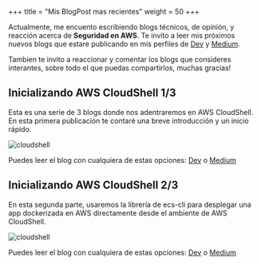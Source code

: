 +++
title = "Mis BlogPost mas recientes"
weight = 50
+++

Actualmente, me encuento escribiendo blogs técnicos, de opinión, y reacción acerca de **Seguridad en AWS**. Te invito a leer mis próximos nuevos blogs que estare publicando en mis perfiles de [Dev](https://bit.ly/DevtoGerardokaztro) y [Medium](https://bit.ly/MediumGerardokaztro).

Tambien te invito a reaccionar y comentar los blogs que consideres interantes, sobre todo el que puedas compartirlos, muchas gracias!

## Inicializando AWS CloudShell 1/3
Esta es una serie de 3 blogs donde nos adentraremos en AWS CloudShell. En esta primera publicación te contaré una breve introducción y un inicio rápido.

![cloudshell](../images/blog-cloudshell.png)

Puedes leer el blog con cualquiera de estas opciones:
[Dev](https://dev.to/aws-builders/inizializando-aws-cloudshell-1-3-40ba) o 
[Medium](https://gerardokaztro.medium.com/inicializando-aws-cloudshell-1-3-84e86888d567)

## Inicializando AWS CloudShell 2/3
En esta segunda parte, usaremos la librería de ecs-cli para desplegar una app dockerizada en AWS directamente desde el ambiente de AWS CloudShell.

![cloudshell](../images/blog-cloudshell2.png)

Puedes leer el blog con cualquiera de estas opciones:
[Dev](https://dev.to/gerardokaztro/inicializando-con-aws-cloudshell-2-3-3994) o 
[Medium](https://gerardokaztro.medium.com/inicializando-aws-cloudshell-2-3-7f3d797f356e)
